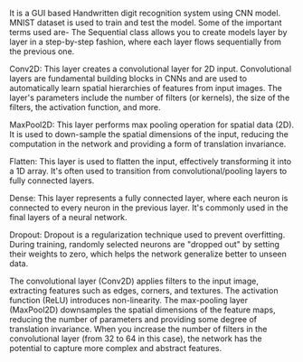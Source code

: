 It is a GUI based Handwritten digit recognition system using CNN model. MNIST dataset is used to train and test the model. Some of the important terms used are- The Sequential class allows you to create models layer by layer in a step-by-step fashion, where each layer flows sequentially from the previous one.

Conv2D: This layer creates a convolutional layer for 2D input. Convolutional layers are fundamental building blocks in CNNs and are used to automatically learn spatial hierarchies of features from input images. The layer's parameters include the number of filters (or kernels), the size of the filters, the activation function, and more.

MaxPool2D: This layer performs max pooling operation for spatial data (2D). It is used to down-sample the spatial dimensions of the input, reducing the computation in the network and providing a form of translation invariance.

Flatten: This layer is used to flatten the input, effectively transforming it into a 1D array. It's often used to transition from convolutional/pooling layers to fully connected layers.

Dense: This layer represents a fully connected layer, where each neuron is connected to every neuron in the previous layer. It's commonly used in the final layers of a neural network.

Dropout: Dropout is a regularization technique used to prevent overfitting. During training, randomly selected neurons are "dropped out" by setting their weights to zero, which helps the network generalize better to unseen data.

The convolutional layer (Conv2D) applies filters to the input image, extracting features such as edges, corners, and textures. The activation function (ReLU) introduces non-linearity. The max-pooling layer (MaxPool2D) downsamples the spatial dimensions of the feature maps, reducing the number of parameters and providing some degree of translation invariance. When you increase the number of filters in the convolutional layer (from 32 to 64 in this case), the network has the potential to capture more complex and abstract features.
